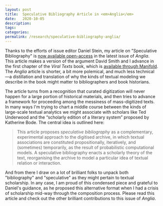 ```yaml
---
layout: post
title:  Speculative Bibliography Article in <em>Anglia</em>
date:   2020-10-05
description: 
tags: 
categories: 
permalink: /research/speculative-bibliography-anglia/
---
```


Thanks to the efforts of issue editor Daniel Stein, my article on "Speculative Bibliography" is [now available open-access](https://www.degruyter.com/view/journals/angl/138/3/article-p519.xml) in the latest issue of _Anglia_. This article makes a version of the argument David Smith and I advance in the first chapter of the _Viral Texts_ book, which is [available through Manifold](https://manifold.umn.edu/read/untitled-883630b9-c054-44e1-91db-d053a7106ecb/section/ea1f849a-bac1-4e9d-85f4-149d0083a6a4). The _Anglia_ article is shorter, a bit more polemical, and much less technical—a distillation and translation of why the kinds of textual modeling we describe in the book might matter to bibliographers and book historians. 

The article turns from a recognition that curated digitization will never happen for a large portion of historical materials, and then tries to advance a framework for proceeding among the messiness of mass-digitized texts. In many ways I'm trying to chart a middle course between the kinds of large-scale textual analytics we might associate with scholars like Ted Underwood and the “scholarly edition of a literary system” proposed by Katherine Bode. The central idea is outlined here:

> This article proposes _speculative bibliography_ as a complementary, experimental approach to the digitised archive, in which textual associations are constituted propositionally, iteratively, and (sometimes) temporarily, as the result of probabilistic computational models. A speculative bibliography enacts a scholarly theory of the text, reorganising the archive to model a particular idea of textual relation or interaction. 

 And from there I draw on a lot of brilliant folks to unpack both "bibliography" and "speculative" as they might pertain to textual scholarship. In any case, I am proud of this condensed piece and grateful to Daniel's guidance, as he proposed this alternative format when I had a crisis of scholarship mid-way through the composition process. Please read this article and check out the other brilliant contributions to this issue of _Anglia_. 